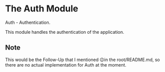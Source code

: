 # The Auth Module

Auth - Authentication.

This module handles the authentication of the application.

## Note

This would be the Follow-Up that I mentioned 😉in the root/README.md, so there are no actual implementation for Auth
at the moment.
